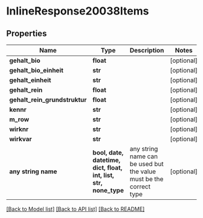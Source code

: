 # InlineResponse20038Items


## Properties
Name | Type | Description | Notes
------------ | ------------- | ------------- | -------------
**gehalt_bio** | **float** |  | [optional] 
**gehalt_bio_einheit** | **str** |  | [optional] 
**gehalt_einheit** | **str** |  | [optional] 
**gehalt_rein** | **float** |  | [optional] 
**gehalt_rein_grundstruktur** | **float** |  | [optional] 
**kennr** | **str** |  | [optional] 
**m_row** | **str** |  | [optional] 
**wirknr** | **str** |  | [optional] 
**wirkvar** | **str** |  | [optional] 
**any string name** | **bool, date, datetime, dict, float, int, list, str, none_type** | any string name can be used but the value must be the correct type | [optional]

[[Back to Model list]](../README.md#documentation-for-models) [[Back to API list]](../README.md#documentation-for-api-endpoints) [[Back to README]](../README.md)


